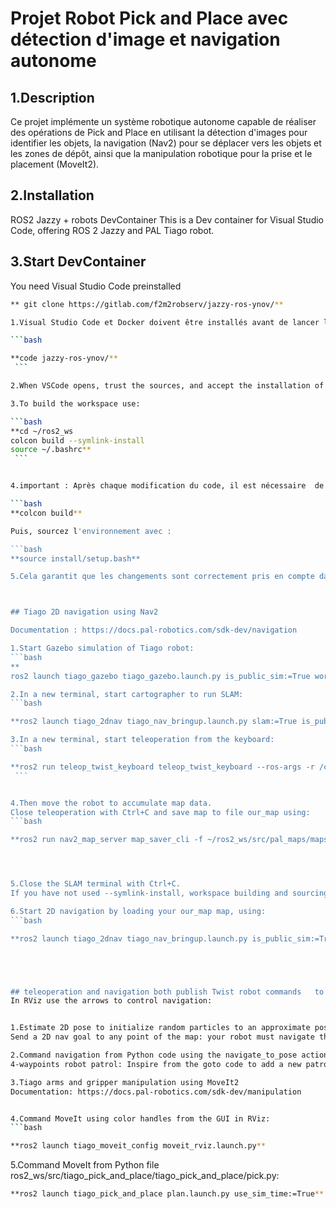 
# Projet Robot Pick and Place avec détection d'image et navigation autonome

## 1.Description

  Ce projet implémente un système robotique autonome capable de réaliser des opérations  de Pick and Place en utilisant la détection d'images pour identifier les objets, la navigation (Nav2)
  pour se déplacer vers les objets et les zones de dépôt, ainsi que la manipulation robotique pour la prise et le placement (MoveIt2).


## 2.Installation 
   ROS2 Jazzy + robots DevContainer
   This is a Dev container for Visual Studio Code, offering ROS 2 Jazzy and PAL Tiago robot.

## 3.Start DevContainer
  You need Visual Studio Code preinstalled
   ```bash
  ** git clone https://gitlab.com/f2m2robserv/jazzy-ros-ynov/**

  1.Visual Studio Code et Docker doivent être installés avant de lancer le conteneur:

   ```bash

   **code jazzy-ros-ynov/**
    ```

  2.When VSCode opens, trust the sources, and accept the installation of the Dev Container extension.

  3.To build the workspace use:

   ```bash
   **cd ~/ros2_ws
   colcon build --symlink-install
   source ~/.bashrc**
    ```


  4.important : Après chaque modification du code, il est nécessaire  de reconstruire le projet en utilisant la commande suivante (le  workspace):

   ```bash
   **colcon build**

 Puis, sourcez l'environnement avec :

   ```bash
 **source install/setup.bash**

 5.Cela garantit que les changements sont correctement pris en compte dans le système.



## Tiago 2D navigation using Nav2

 Documentation : https://docs.pal-robotics.com/sdk-dev/navigation

 1.Start Gazebo simulation of Tiago robot:
   ```bash
  **
   ros2 launch tiago_gazebo tiago_gazebo.launch.py is_public_sim:=True world_name:=pick_and_place**

 2.In a new terminal, start cartographer to run SLAM:
   ```bash

   **ros2 launch tiago_2dnav tiago_nav_bringup.launch.py slam:=True is_public_sim:=True**

 3.In a new terminal, start teleoperation from the keyboard:
   ```bash

   **ros2 run teleop_twist_keyboard teleop_twist_keyboard --ros-args -r /cmd_vel:=/key_vel**
    ```


 4.Then move the robot to accumulate map data.
 Close teleoperation with Ctrl+C and save map to file our_map using:
   ```bash

   **ros2 run nav2_map_server map_saver_cli -f ~/ros2_ws/src/pal_maps/maps/our_map/map**




 5.Close the SLAM terminal with Ctrl+C.
 If you have not used --symlink-install, workspace building and sourcing are needed so that the new map is installed.

 6.Start 2D navigation by loading your our_map map, using:
   ```bash

   **ros2 launch tiago_2dnav tiago_nav_bringup.launch.py is_public_sim:=True world_name:=our_map**





## teleoperation and navigation both publish Twist robot commands   to /cmd_vel: make sure they don't publish at the same time, your robot would      receive contradictory commands.
 In RViz use the arrows to control navigation:


 1.Estimate 2D pose to initialize random particles to an approximate position around the actual robot position
 Send a 2D nav goal to any point of the map: your robot must navigate there

 2.Command navigation from Python code using the navigate_to_pose action service (see workshops instructions)
 4-waypoints robot patrol: Inspire from the goto code to add a new patrol node, endlessly patroling between 4 map poses.

 3.Tiago arms and gripper manipulation using MoveIt2
 Documentation: https://docs.pal-robotics.com/sdk-dev/manipulation

 
 4.Command MoveIt using color handles from the GUI in RViz:
   ```bash

  **ros2 launch tiago_moveit_config moveit_rviz.launch.py**
   ```
 
 
 5.Command MoveIt from Python file ros2_ws/src/tiago_pick_and_place/tiago_pick_and_place/pick.py:
  ```bash
  **ros2 launch tiago_pick_and_place plan.launch.py use_sim_time:=True**
   ```












